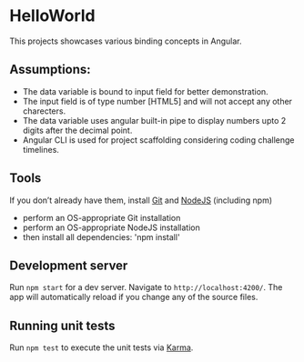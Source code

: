 # HelloWorld

This projects showcases various binding concepts in Angular.

## Assumptions:
- The data variable is bound to input field for better demonstration.
- The input field is of type number [HTML5] and will not accept any other charecters.
- The data variable uses angular built-in pipe to display numbers upto 2 digits after the decimal point. 
- Angular CLI is used for project scaffolding considering coding challenge timelines.

## Tools

If you don’t already have them, install [Git](https://git-scm.com/downloads) and
[NodeJS](https://nodejs.org/en/) (including npm)

- perform an OS-appropriate Git installation
- perform an OS-appropriate NodeJS installation
- then install all dependencies: 'npm install'

## Development server

Run `npm start` for a dev server. Navigate to `http://localhost:4200/`. The app will automatically reload if you change any of the source files.

## Running unit tests
Run `npm test` to execute the unit tests via [Karma](https://karma-runner.github.io).